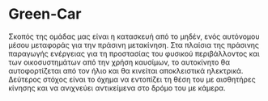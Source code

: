 # Green-Car

Σκοπός της ομάδας μας είναι η κατασκευή από το μηδέν, ενός αυτόνομου μέσου μεταφοράς για την πράσινη μετακίνηση. Στα πλαίσια της πράσινης παραγωγής ενέργειας για τη προστασίας του φυσικού περιβάλλοντος και των οικοσυστημάτων από την χρήση καυσίμων, το αυτοκίνητο θα αυτοφορτίζεται από τον ήλιο και θα κινείται αποκλειστικά ηλεκτρικά.
Δεύτερος στόχος είναι το όχημα να εντοπίζει τη θέση του με αισθητήρες κίνησης και να ανιχνεύει αντικείμενα στο δρόμο του με κάμερα.
